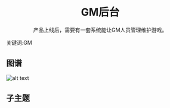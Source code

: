 <h1 align="center">GM后台</h1>
<p align="center">产品上线后，需要有一套系统能让GM人员管理维护游戏。</p>
<p">关键词:GM</p>

## 图谱
![alt text](https://github.com/gonglei007/GameDevMind/blob/main/exports/7.1.GM后台.png?raw=true)

## 子主题
